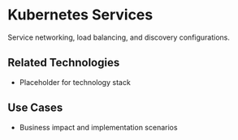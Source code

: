 # Kubernetes Services

Service networking, load balancing, and discovery configurations.

## Related Technologies
- Placeholder for technology stack

## Use Cases
- Business impact and implementation scenarios
